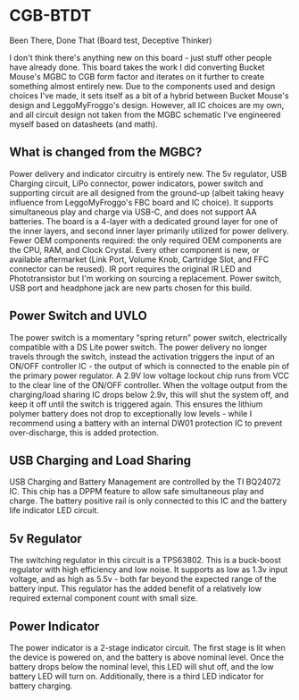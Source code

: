 # CGB-BTDT
Been There, Done That (Board test, Deceptive Thinker)

I don't think there's anything new on this board - just stuff other people have already done.
This board takes the work I did converting Bucket Mouse's MGBC to CGB form factor and iterates on it further to create something almost entirely new. Due to the components used and design choices I've made, it sets itself as a bit of a hybrid between Bucket Mouse's design and LeggoMyFroggo's design. However, all IC choices are my own, and all circuit design not taken from the MGBC schematic I've engineered myself based on datasheets (and math).

## What is changed from the MGBC?
Power delivery and indicator circuitry is entirely new. The 5v regulator, USB Charging circuit, LiPo connector, power indicators, power switch and supporting circuit are all designed from the ground-up (albeit taking heavy influence from LeggoMyFroggo's FBC board and IC choice). It supports simultaneous play and charge via USB-C, and does not support AA batteries.
The board is a 4-layer with a dedicated ground layer for one of the inner layers, and second inner layer primarily utilized for power delivery.
Fewer OEM components required: the only required OEM components are the CPU, RAM, and Clock Crystal. Every other component is new, or available aftermarket (Link Port, Volume Knob, Cartridge Slot, and FFC connector can be reused). IR port requires the original IR LED and Phototransistor but I'm working on sourcing a replacement.
Power switch, USB port and headphone jack are new parts chosen for this build.

## Power Switch and UVLO

The power switch is a momentary "spring return" power switch, electrically compatible with a DS Lite power switch. The power delivery no longer travels through the switch, instead the activation triggers the input of an ON/OFF controller IC - the output of which is connected to the enable pin of the primary power regulator. A 2.9V low voltage lockout chip runs from VCC to the clear line of the ON/OFF controller. When the voltage output from the charging/load sharing IC drops below 2.9v, this will shut the system off, and keep it off until the switch is triggered again. This ensures the lithium polymer battery does not drop to exceptionally low levels - while I recommend using a battery with an internal DW01 protection IC to prevent over-discharge, this is added protection.

## USB Charging and Load Sharing

USB Charging and Battery Management are controlled by the TI BQ24072 IC. This chip has a DPPM feature to allow safe simultaneous play and charge. The battery positive rail is only connected to this IC and the battery life indicator LED circuit. 

## 5v Regulator

The switching regulator in this circuit is a TPS63802. This is a buck-boost regulator with high efficiency and low noise. It supports as low as 1.3v input voltage, and as high as 5.5v - both far beyond the expected range of the battery input. This regulator has the added benefit of a relatively low required external component count with small size.

## Power Indicator

The power indicator is a 2-stage indicator circuit. The first stage is lit when the device is powered on, and the battery is above nominal level. Once the battery drops below the nominal level, this LED will shut off, and the low battery LED will turn on. Additionally, there is a third LED indicator for battery charging.
